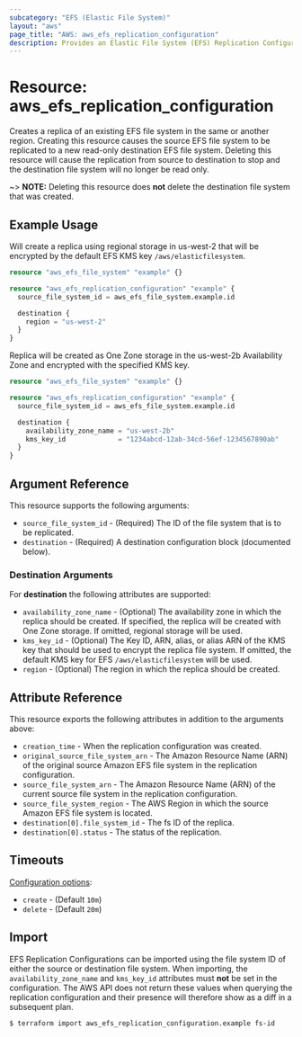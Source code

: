 ```yaml
---
subcategory: "EFS (Elastic File System)"
layout: "aws"
page_title: "AWS: aws_efs_replication_configuration"
description: Provides an Elastic File System (EFS) Replication Configuration.
---
```


# Resource: aws_efs_replication_configuration

Creates a replica of an existing EFS file system in the same or another region. Creating this resource causes the source EFS file system to be replicated to a new read-only destination EFS file system. Deleting this resource will cause the replication from source to destination to stop and the destination file system will no longer be read only.

~> **NOTE:** Deleting this resource does **not** delete the destination file system that was created.

## Example Usage

Will create a replica using regional storage in us-west-2 that will be encrypted by the default EFS KMS key `/aws/elasticfilesystem`.

```terraform
resource "aws_efs_file_system" "example" {}

resource "aws_efs_replication_configuration" "example" {
  source_file_system_id = aws_efs_file_system.example.id

  destination {
    region = "us-west-2"
  }
}
```

Replica will be created as One Zone storage in the us-west-2b Availability Zone and encrypted with the specified KMS key.

```terraform
resource "aws_efs_file_system" "example" {}

resource "aws_efs_replication_configuration" "example" {
  source_file_system_id = aws_efs_file_system.example.id

  destination {
    availability_zone_name = "us-west-2b"
    kms_key_id             = "1234abcd-12ab-34cd-56ef-1234567890ab"
  }
}
```

## Argument Reference

This resource supports the following arguments:

* `source_file_system_id` - (Required) The ID of the file system that is to be replicated.
* `destination` - (Required) A destination configuration block (documented below).

### Destination Arguments

For **destination** the following attributes are supported:

* `availability_zone_name` - (Optional) The availability zone in which the replica should be created. If specified, the replica will be created with One Zone storage. If omitted, regional storage will be used.
* `kms_key_id` - (Optional) The Key ID, ARN, alias, or alias ARN of the KMS key that should be used to encrypt the replica file system. If omitted, the default KMS key for EFS `/aws/elasticfilesystem` will be used.
* `region` - (Optional) The region in which the replica should be created.

## Attribute Reference

This resource exports the following attributes in addition to the arguments above:

* `creation_time` - When the replication configuration was created.
* `original_source_file_system_arn` - The Amazon Resource Name (ARN) of the original source Amazon EFS file system in the replication configuration.
* `source_file_system_arn` - The Amazon Resource Name (ARN) of the current source file system in the replication configuration.
* `source_file_system_region` - The AWS Region in which the source Amazon EFS file system is located.
* `destination[0].file_system_id` - The fs ID of the replica.
* `destination[0].status` - The status of the replication.

## Timeouts

[Configuration options](https://developer.hashicorp.com/terraform/language/resources/syntax#operation-timeouts):

* `create` - (Default `10m`)
* `delete` - (Default `20m`)

## Import

EFS Replication Configurations can be imported using the file system ID of either the source or destination file system. When importing, the `availability_zone_name` and `kms_key_id` attributes must **not** be set in the configuration. The AWS API does not return these values when querying the replication configuration and their presence will therefore show as a diff in a subsequent plan.

```
$ terraform import aws_efs_replication_configuration.example fs-id
```
